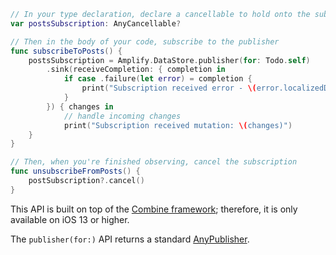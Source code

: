 ```swift
// In your type declaration, declare a cancellable to hold onto the subscription
var postsSubscription: AnyCancellable?

// Then in the body of your code, subscribe to the publisher
func subscribeToPosts() {
    postsSubscription = Amplify.DataStore.publisher(for: Todo.self)
        .sink(receiveCompletion: { completion in
            if case .failure(let error) = completion {
                print("Subscription received error - \(error.localizedDescription)")
            }
        }) { changes in
            // handle incoming changes
            print("Subscription received mutation: \(changes)")
    }
}

// Then, when you're finished observing, cancel the subscription
func unsubscribeFromPosts() {
    postSubscription?.cancel()
}
```

<amplify-callout>

This API is built on top of the [Combine framework](https://developer.apple.com/documentation/combine); therefore, it is only available on iOS 13 or higher.

The `publisher(for:)` API returns a standard [AnyPublisher](https://developer.apple.com/documentation/combine/anypublisher).

</amplify-callout>
